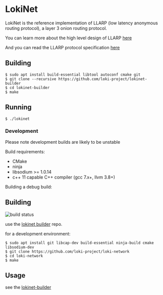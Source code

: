 # LokiNet

LokiNet is the reference implementation of LLARP (low latency anonymous routing protocol), a layer 3 onion routing protocol.

You can learn more about the high level design of LLARP [here](doc/high-level.txt)

And you can read the LLARP protocol specification [here](doc/proto_v0.txt)

## Building

    $ sudo apt install build-essential libtool autoconf cmake git
    $ git clone --recursive https://github.com/loki-project/lokinet-builder
    $ cd lokinet-builder
    $ make 

## Running

    $ ./lokinet

### Development

Please note development builds are likely to be unstable

Build requirements:

* CMake
* ninja
* libsodium >= 1.0.14
* c++ 11 capable C++ compiler (gcc 7.x+, llvm 3.8+)


Building a debug build:



## Building

![build status](https://gitlab.com/lokiproject/loki-network/badges/master/pipeline.svg "build status")


use the [lokinet builder](https://github.com/loki-project/lokinet-builder) repo.

for a development environment:

    $ sudo apt install git libcap-dev build-essential ninja-build cmake libsodium-dev
    $ git clone https://github.com/loki-project/loki-network
    $ cd loki-network
    $ make

## Usage

see the [lokinet-builder](https://github.com/loki-project/lokinet-builder)
